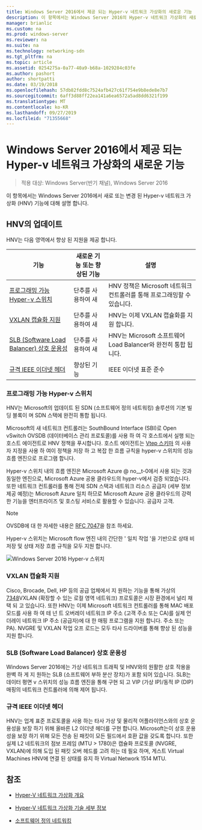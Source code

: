 ```yaml
---
title: Windows Server 2016에서 제공 되는 Hyper-v 네트워크 가상화의 새로운 기능
description: 이 항목에서는 Windows Server 2016의 Hyper-v 네트워크 가상화의 새로운 기능에 대 한 정보를 제공 합니다.
manager: brianlic
ms.custom: na
ms.prod: windows-server
ms.reviewer: na
ms.suite: na
ms.technology: networking-sdn
ms.tgt_pltfrm: na
ms.topic: article
ms.assetid: 0254275a-0a77-40a9-b68a-1029284c03fe
ms.author: pashort
author: shortpatti
ms.date: 03/19/2018
ms.openlocfilehash: 57db82fdd8c7524afb427c61f754e9b8ede8e7b7
ms.sourcegitcommit: 6aff3d88ff22ea141a6ea6572a5ad8dd6321f199
ms.translationtype: MT
ms.contentlocale: ko-KR
ms.lasthandoff: 09/27/2019
ms.locfileid: "71355668"
---
```

# <a name="whats-new-in-hyper-v-network-virtualization-in-windows-server-2016"></a>Windows Server 2016에서 제공 되는 Hyper-v 네트워크 가상화의 새로운 기능

>적용 대상: Windows Server(반기 채널), Windows Server 2016

이 항목에서는 Windows Server 2016에서 새로 또는 변경 된 Hyper-v 네트워크 가상화 (HNV) 기능에 대해 설명 합니다.  
  
## <a name="BKMK_IPAM2012R2"></a>HNV의 업데이트  
HNV는 다음 영역에서 향상 된 지원을 제공 합니다.  
  
|기능|새로운 기능 또는 향상된 기능|설명|  
|--------------------------|-------------------|---------------|  
|[프로그래밍 가능 Hyper-v 스위치](../../../sdn/technologies/hyper-v-network-virtualization/../../../sdn/technologies/hyper-v-network-virtualization/../../../sdn/technologies/hyper-v-network-virtualization/../../../sdn/technologies/hyper-v-network-virtualization/whats-new-hyperv-network-virtualization-windows-server.md#SDN)|단추를 사용하여 새|HNV 정책은 Microsoft 네트워크 컨트롤러를 통해 프로그래밍할 수 있습니다.|  
|[VXLAN 캡슐화 지원](../../../sdn/technologies/hyper-v-network-virtualization/../../../sdn/technologies/hyper-v-network-virtualization/../../../sdn/technologies/hyper-v-network-virtualization/../../../sdn/technologies/hyper-v-network-virtualization/whats-new-hyperv-network-virtualization-windows-server.md#VXLAN)|단추를 사용하여 새|HNV는 이제 VXLAN 캡슐화를 지원 합니다.|  
|[SLB (Software Load Balancer) 상호 운용성](../../../sdn/technologies/hyper-v-network-virtualization/../../../sdn/technologies/hyper-v-network-virtualization/../../../sdn/technologies/hyper-v-network-virtualization/../../../sdn/technologies/hyper-v-network-virtualization/whats-new-hyperv-network-virtualization-windows-server.md#SLB)|단추를 사용하여 새|HNV는 Microsoft 소프트웨어 Load Balancer와 완전히 통합 됩니다.|  
|[규격 IEEE 이더넷 헤더](../../../sdn/technologies/hyper-v-network-virtualization/../../../sdn/technologies/hyper-v-network-virtualization/../../../sdn/technologies/hyper-v-network-virtualization/../../../sdn/technologies/hyper-v-network-virtualization/whats-new-hyperv-network-virtualization-windows-server.md#L2)|향상된 기능|IEEE 이더넷 표준 준수|  
  
### <a name="SDN"></a>프로그래밍 가능 Hyper-v 스위치  
HNV는 Microsoft의 업데이트 된 SDN (소프트웨어 정의 네트워킹) 솔루션의 기본 빌딩 블록이 며 SDN 스택에 완전히 통합 됩니다.  
  
Microsoft의 새 네트워크 컨트롤러는 SouthBound Interface (SBI)로 Open vSwitch OVSDB (데이터베이스 관리 프로토콜)를 사용 하 여 각 호스트에서 실행 되는 호스트 에이전트로 HNV 정책을 푸시합니다. 호스트 에이전트는 [Vtep 스키마](https://github.com/openvswitch/ovs/blob/master/vtep/vtep.ovsschema) 의 사용자 지정을 사용 하 여이 정책을 저장 하 고 복잡 한 흐름 규칙을 hyper-v 스위치의 성능 흐름 엔진으로 프로그램 합니다.  
  
Hyper-v 스위치 내의 흐름 엔진은 Microsoft Azure @ no__t-0에서 사용 되는 것과 동일한 엔진으로, Microsoft Azure 공용 클라우드의 hyper-v에서 검증 되었습니다. 또한 네트워크 컨트롤러를 통해 전체 SDN 스택과 네트워크 리소스 공급자 (세부 정보 제공 예정)는 Microsoft Azure 일치 하므로 Microsoft Azure 공용 클라우드의 강력한 기능을 엔터프라이즈 및 호스팅 서비스로 활용할 수 있습니다. 공급자 고객.  
  
> [!NOTE]  
> OVSDB에 대 한 자세한 내용은 [RFC 7047](https://www.rfc-editor.org/info/rfc7047)을 참조 하세요.  
  
Hyper-v 스위치는 Microsoft flow 엔진 내의 간단한 ' 일치 작업 '을 기반으로 상태 비저장 및 상태 저장 흐름 규칙을 모두 지원 합니다.  
 
![Windows Server 2016 Hyper-v 스위치](../../../media/what-s-new-in-hyper-v-network-virtualization-in-windows-server/HNVOverview.png)  
  
### <a name="VXLAN"></a>VXLAN 캡슐화 지원  
Cisco, Brocade, Dell, HP 등의 공급 업체에서 지 원하는 기능을 통해 가상의 [7348](https://www.rfc-editor.org/info/rfc7348)VXLAN (확장할 수 있는 로컬 영역 네트워크) 프로토콜은 시장 환경에서 널리 채택 되 고 있습니다. 또한 HNV는 이제 Microsoft 네트워크 컨트롤러를 통해 MAC 배포 모드를 사용 하 여 테 넌 트 오버레이 네트워크 IP 주소 (고객 주소 또는 CA)를 실제 언더레이 네트워크 IP 주소 (공급자)에 대 한 매핑 프로그램을 지원 합니다. 주소 또는 PA). NVGRE 및 VXLAN 작업 오프 로드는 모두 타사 드라이버를 통해 향상 된 성능을 지원 합니다.  
  
### <a name="SLB"></a>SLB (Software Load Balancer) 상호 운용성  
Windows Server 2016에는 가상 네트워크 트래픽 및 HNV와의 원활한 상호 작용을 완벽 하 게 지 원하는 SLB (소프트웨어 부하 분산 장치)가 포함 되어 있습니다. SLB는 데이터 평면 v 스위치의 성능 흐름 엔진을 통해 구현 되 고 VIP (가상 IP)/동적 IP (DIP) 매핑의 네트워크 컨트롤러에 의해 제어 됩니다.  
  
### <a name="L2"></a>규격 IEEE 이더넷 헤더  
HNV는 업계 표준 프로토콜을 사용 하는 타사 가상 및 물리적 어플라이언스와의 상호 운용성을 보장 하기 위해 올바른 L2 이더넷 헤더를 구현 합니다. Microsoft는이 상호 운용성을 보장 하기 위해 모든 전송 된 패킷이 모든 필드에서 호환 값을 갖도록 합니다. 또한 실제 L2 네트워크의 점보 프레임 (MTU > 1780)은 캡슐화 프로토콜 (NVGRE, VXLAN)에 의해 도입 된 패킷 오버 헤드를 고려 하는 데 필요 하며, 게스트 Virtual Machines HNV에 연결 된 상태를 유지 하 Virtual Network 1514 MTU.  
  
## <a name="see-also"></a>참조  
  
-   [Hyper-V 네트워크 가상화 개요](hyperv-network-virtualization-overview-windows-server.md)  
  
-   [Hyper-V 네트워크 가상화 기술 세부 정보](hyperv-network-virtualization-technical-details-windows-server.md)  
  
-   [소프트웨어 정의 네트워킹](../../Software-Defined-Networking--SDN-.md)  
  